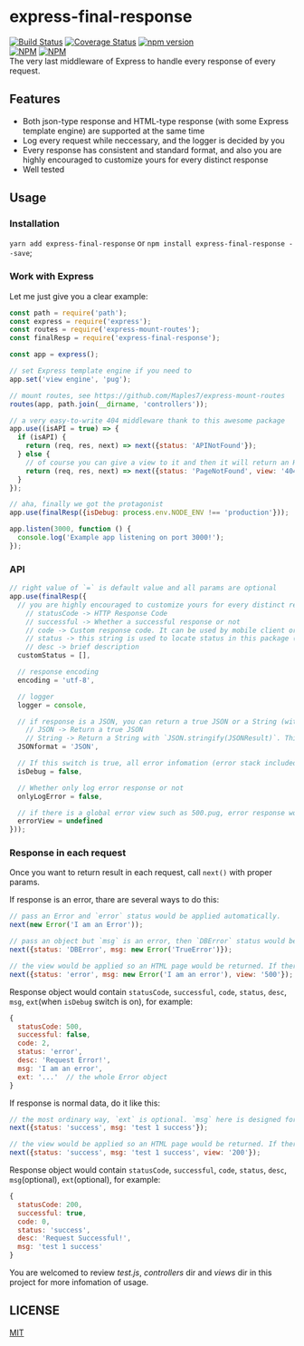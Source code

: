 # express-final-response
[![Build Status](https://travis-ci.org/Maples7/express-final-response.svg?branch=master)](https://travis-ci.org/Maples7/express-final-response)
[![Coverage Status](https://coveralls.io/repos/github/Maples7/express-final-response/badge.svg?branch=master)](https://coveralls.io/github/Maples7/express-final-response?branch=master)
[![npm version](https://badge.fury.io/js/express-final-response.svg)](https://badge.fury.io/js/express-final-response)           
[![NPM](https://nodei.co/npm/express-final-response.png?downloads=true&downloadRank=true&stars=true)](https://nodei.co/npm/express-final-response/)
[![NPM](https://nodei.co/npm-dl/express-final-response.png?months=6&height=3)](https://nodei.co/npm/express-final-response/)       
The very last middleware of Express to handle every response of every request.

## Features
- Both json-type response and HTML-type response (with some Express template engine) are supported at the same time
- Log every request while neccessary, and the logger is decided by you
- Every response has consistent and standard format, and also you are highly encouraged to customize yours for every distinct response
- Well tested

## Usage
### Installation
`yarn add express-final-response` or `npm install express-final-response --save`;

### Work with Express
Let me just give you a clear example:
```js
const path = require('path');
const express = require('express');
const routes = require('express-mount-routes');
const finalResp = require('express-final-response');

const app = express();

// set Express template engine if you need to
app.set('view engine', 'pug');

// mount routes, see https://github.com/Maples7/express-mount-routes
routes(app, path.join(__dirname, 'controllers'));

// a very easy-to-write 404 middleware thank to this awesome package
app.use((isAPI = true) => {
  if (isAPI) {
    return (req, res, next) => next({status: 'APINotFound'});
  } else {
    // of course you can give a view to it and then it will return an HTML page to you
    return (req, res, next) => next({status: 'PageNotFound', view: '404'});
  }
});

// aha, finally we got the protagonist
app.use(finalResp({isDebug: process.env.NODE_ENV !== 'production'}));

app.listen(3000, function () {
  console.log('Example app listening on port 3000!');
});
```

### API
```js
// right value of `=` is default value and all params are optional
app.use(finalResp({
  // you are highly encouraged to customize yours for every distinct response, see ./lib/status.json to get the essentials: 
    // statusCode -> HTTP Response Code
    // successful -> Whether a successful response or not
    // code -> Custom response code. It can be used by mobile client or front-ends to customize their own response to user. Also you'd better well classify them according to the type of response such as user module of your system or article module and make every one unique.
    // status -> this string is used to locate status in this package (it's better than using `code` because it's semantic), so make sure they are unique upon most occasions. Also, the previous status would be replaced by the latter one.
    // desc -> brief description
  customStatus = [],

  // response encoding
  encoding = 'utf-8',

  // logger
  logger = console,

  // if response is a JSON, you can return a true JSON or a String (with `JSON.stringify(JSONResult)`)
    // JSON -> Return a true JSON
    // String -> Return a String with `JSON.stringify(JSONResult)`. This is prepared for some wired clients.
  JSONformat = 'JSON',

  // If this switch is true, all error infomation (error stack included) would be return to client while error occurs; If not, user would noly get error.message. This is prevent key infomation leak from hackers. And don't worry, all infomation will be logged.
  isDebug = false,

  // Whether only log error response or not
  onlyLogError = false,

  // if there is a global error view such as 500.pug, error response would be an HTML page with the defined error view. Also, you can customize it in each response with param `view`. 
  errorView = undefined
}));
```

### Response in each request
Once you want to return result in each request, call `next()` with proper params.

If response is an error, thare are several ways to do this:
```js
// pass an Error and `error` status would be applied automatically.
next(new Error('I am an Error')); 

// pass an object but `msg` is an error, then `DBError` status would be applied and returned `msg` would be 'TrueError'. This way is better than former one because it can pass more infomation.
next({status: 'DBError', msg: new Error('TrueError')});

// the view would be applied so an HTML page would be returned. If there is no view param, a JSON would be returned like above, and the infomation in the returned JSON could be used while rendering view template.
next({status: 'error', msg: new Error('I am an error'), view: '500'});
``` 
Response object would contain `statusCode`, `successful`, `code`, `status`, `desc`, `msg`, `ext`(when `isDebug` switch is on), for example:
```js
{ 
  statusCode: 500,
  successful: false,
  code: 2,
  status: 'error',
  desc: 'Request Error!',
  msg: 'I am an error',
  ext: '...'  // the whole Error object
}
```

If response is normal data, do it like this:
```js
// the most ordinary way, `ext` is optional. `msg` here is designed for holding real data you want to return to clients or front-ends.
next({status: 'success', msg: 'test 1 success'});

// the view would be applied so an HTML page would be returned. If there is no view param, a JSON would be returned like above, and the infomation in the returned JSON could be used while rendering view template.
next({status: 'success', msg: 'test 1 success', view: '200'});
```
Response object would contain `statusCode`, `successful`, `code`, `status`, `desc`, `msg`(optional), `ext`(optional), for example:
```js
{
  statusCode: 200,
  successful: true,
  code: 0,
  status: 'success',
  desc: 'Request Successful!',
  msg: 'test 1 success' 
}
```

You are welcomed to review _test.js_, _controllers_ dir and _views_ dir in this project for more infomation of usage.

## LICENSE
[MIT](LICENSE)
